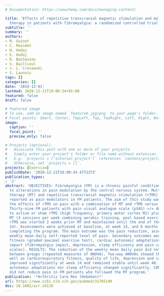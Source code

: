 ```yaml
---
# Documentation: https://wowchemy.com/docs/managing-content/

title: 'Effects of repetitive transcranial magnetic stimulation and multicomponent
  therapy in patients with fibromyalgia: a randomized controlled trial'
subtitle: ''
summary: ''
authors:
- M. Guinot
- C. Maindet
- H. Hodaj
- E. Hodaj
- D. Bachasson
- S. Baillieul
- J. L. Cracowski
- S. Launois
tags: []
categories: []
date: '2019-12-01'
lastmod: 2020-12-21T19:00:34+01:00
featured: false
draft: false

# Featured image
# To use, add an image named `featured.jpg/png` to your page's folder.
# Focal points: Smart, Center, TopLeft, Top, TopRight, Left, Right, BottomLeft, Bottom, BottomRight.
image:
  caption: ''
  focal_point: ''
  preview_only: false

# Projects (optional).
#   Associate this post with one or more of your projects.
#   Simply enter your project's folder or file name without extension.
#   E.g. `projects = ["internal-project"]` references `content/project/deep-learning/index.md`.
#   Otherwise, set `projects = []`.
projects: [Exercise]
publishDate: '2020-12-21T18:00:34.477237Z'
publication_types:
- '2'
abstract: 'OBJECTIVES: Fibromyalgia (FM) is a chronic painful condition partly due
  to alterations in pain modulation by the central nervous system. Multicomponent
  therapy (MT) and repetitive transcranial magnetic stimulation (rTMS) had both been
  reported as pain modulators in FM patients. The aim of this study was to compare
  the effects of rTMS on pain with a combination of MT and rTMS versus MT. METHODS:
  Thirty-nine FM patients with pain visual analogue scale (pVAS) >/= 40mm were randomized
  to active or sham rTMS (high frequency, primary motor cortex M1) plus 12 weeks of
  MT (3 sessions per week combining aerobic training, pool based exercises and relaxation).
  rTMS was started 2 weeks prior MT and maintained until the end of the program (week
  14). Assessments were achieved at baseline, at week 14, and 6 months (week 40) after
  completing the program. The main outcome was the pain reduction, assessed by the
  weekly mean daily self-reported level of pain. Secondary outcomes were cardiorespiratory
  fitness (graded maximal exercise test), cardiac autonomic adaptations and fibromyalgia
  impact (fibromyalgia impact, depression, sleep efficiency and pain catastrophizing
  scales). RESULTS: The reduction of the weekly mean daily pain did not differ significantly
  between groups (repeated measures of ANOVA). Two-way ANOVAs showed that pVAS, as
  well as cardiorespiratory fitness, quality of life, depression and catastrophizing,
  improved significantly at week 14 and remained stable until week 40. Neither Cardiac
  autonomic adaptations nor sleep efficiency changed significantly. CONCLUSION: rTMS
  did not reduce pain in FM patients who followed the MT program.'
publication: '*Arthritis Care Res (Hoboken)*'
url: https://www.ncbi.nlm.nih.gov/pubmed/31785190
doi: 10.1002/acr.24118
---
```

